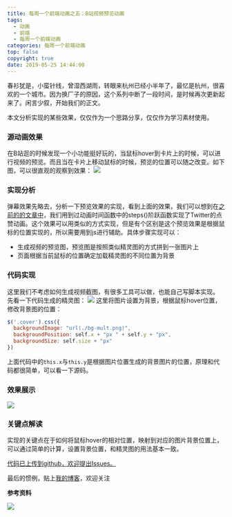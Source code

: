 ```yaml
---
title: 每周一个前端动画之五：B站视频预览动画
tags:
  - 动画
  - 前端
  - 每周一个前端动画
categories: 每周一个前端动画
top: false
copyright: true
date: 2019-05-25 14:44:00
---
```

春衫犹是，小蛮针线，曾湿西湖雨，转眼来杭州已经小半年了，最忆是杭州，很喜欢的一个城市。因为换厂子的原因，这个系列中断了一段时间，是时候再次更新起来了。闲言少叙，开始我们的正文。

本文分析实现的某些效果，仅仅作为一个思路分享，仅仅作为学习素材使用。
<!--more-->
### 源动画效果
在B站逛的时候发现一个小功能挺好玩的，当鼠标hover到卡片上的时候，可以进行视频的预览。而且当在卡片上移动鼠标的时候，预览的位置可以随之改变。如下图，可以很直观的观察到效果：
![](https://ws2.sinaimg.cn/large/006tNc79ly1g3gyzjcc44g30a005iqv5.gif)

### 实现分析
弹幕效果先略去，分析一下预览效果的实现，看到上面的效果，我们可以想到在[之前的的文章中](https://juejin.im/post/5a918bcf6fb9a063475f9bf1)，我们用到过动画时间函数中的steps()阶跃函数实现了Twitter的点赞动画。这个效果可以用类似的方式实现，但是有个区别是这个预览效果是根据鼠标的位置实现的，所以需要用到js进行辅助。具体步骤实现可以：
* 生成视频的预览图，预览图是按照类似精灵图的方式拼到一张图片上
* 页面根据当前鼠标的位置确定加载精灵图的不同位置为背景

### 代码实现
这里我们不考虑如何生成视频截图，有很多工具可以做，也能自己写脚本实现。
先看一下代码生成的精灵图：
![](https://ws3.sinaimg.cn/large/006tNc79ly1g3gz36c0bdj30k505rjsm.jpg)
这里将图片设置为背景，根据鼠标hover位置，修改背景图的位置：
```js
$('.cover').css({
  backgroundImage: "url(./bg-mult.png)",
  backgroundPosition: self.x + "px " + self.y + "px",
  backgroundSize: self.size + "px"
})
```
上面代码中的`this.x`与`this.y`是根据图片位置生成的背景图片的位置，原理和代码都很简单，可以看一下源码。

### 效果展示
![](https://ws4.sinaimg.cn/large/006tNc79ly1g3gz092qewg30ba0cab2c.gif)
### 关键点解读
实现的关键点在于如何将鼠标hover的相对位置，映射到对应的图片背景位置上，可以通过简单的计算，设置背景位置，和精灵图的用法基本一致。

[代码已上传到github，欢迎提出Issues。](https://github.com/zhyjor/animation-css-demos.git)

最后的惯例，贴上[我的博客](https://github.com/zhyjor/homepage-index)，欢迎关注


**参考资料**
[]()

![](http://static.zhyjor.com/wexin.png)